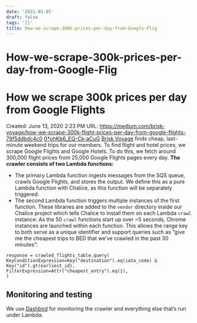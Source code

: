 ```yaml
---
date: '2021-01-01'
draft: false
tags: '[]'
title: How-we-scrape-300k-prices-per-day-from-Google-Flig
---
```


# How-we-scrape-300k-prices-per-day-from-Google-Flig

# How we scrape 300k prices per day from Google Flights
Created: June 13, 2020 2:23 PM
URL: https://medium.com/brisk-voyage/how-we-scrape-300k-flight-prices-per-day-from-google-flights-79f5ddbdc4c0
[0*ohKb6_EQ-Ck-aCuG](How%20we%20scrape%20300k%20prices%20per%20day%20from%20Google%20Flig%204770b638435b4ffdb0e65af5a621c0a0/0ohKb6_EQ-Ck-aCuG)
[Brisk Voyage](https://briskvoyage.com/) finds cheap, last-minute weekend trips for our members.
To find flight and hotel prices, we scrape Google Flights and Google Hotels.
To do this, we fetch around 300,000 flight prices from 25,000 Google Flights pages every day.
**The crawler consists of two Lambda functions:**
- The primary Lambda function ingests messages from the SQS queue, crawls Google Flights, and stores the output.
We define this as a pure Lambda function with Chalice, as this function will be separately triggered:
- The second Lambda function triggers multiple instances of the first function.
These libraries are added to the `vendor` directory inside our Chalice project which tells Chalice to install them on each Lambda `crawl` instance:
As the 50 `crawl` functions start up over ~5 seconds, Chrome instances are launched within each function.
This allows the range key to both serve as a unique identifier and support queries such as “give me the cheapest trips to BED that we’ve crawled in the past 30 minutes”:
```
response = crawled_flights_table.query(
KeyConditionExpression=Key("destination").eq(iata_code) & Key("id").gt(earliest_id),
FilterExpression=Attr("cheapest_entry").eq(1),
)
```
## Monitoring and testing
We use [Dashbird](https://app.dashbird.io/) for monitoring the crawler and everything else that’s run under Lambda.
